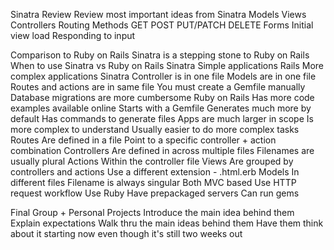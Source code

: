 
Sinatra Review
Review most important ideas from Sinatra
Models
Views
Controllers
Routing
Methods
GET
POST
PUT/PATCH
DELETE
Forms
Initial view load
Responding to input


Comparison to Ruby on Rails
Sinatra is a stepping stone to Ruby on Rails
When to use Sinatra vs Ruby on Rails
Sinatra
Simple applications
Rails
More complex applications
Sinatra
Controller is in one file
Models are in one file
Routes and actions are in same file
You must create a Gemfile manually
Database migrations are more cumbersome
Ruby on Rails
Has more code examples available online
Starts with a Gemfile
Generates much more by default
Has commands to generate files
Apps are much larger in scope
Is more complex to understand
Usually easier to do more complex tasks
Routes
Are defined in a file
Point to a specific controller + action combination
Controllers
Are defined in across multiple files
Filenames are usually plural
Actions
Within the controller file
Views
Are grouped by controllers and actions
Use a different extension - .html.erb
Models
In different files
Filename is always singular
Both
MVC based
Use HTTP request workflow
Use Ruby
Have prepackaged servers
Can run gems


Final Group + Personal Projects
Introduce the main idea behind them
Explain expectations
Walk thru the main ideas behind them
Have them think about it starting now even though it's still two weeks out


